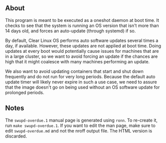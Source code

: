 ## About

This program is meant to be executed as a oneshot daemon at boot
time. It checks to see that the system is running an OS version
that isn't more than 14 days old, and forces an auto-update (through
systemd) if so.

By default, Clear Linux OS performs auto software updates several
times a day, if available. However, these updates are not applied at
boot time. Doing updates at every boot would potentially cause issues
for machines that are in a large cluster, so we want to avoid forcing
an update if the chances are high that it might coalesce with many
machines performing an update.

We also want to avoid updating containers that start and shut down
frequently and do not run for very long periods. Because the default
auto update timer will likely never expire in such a use case, we
need to assure that the image doesn't go on being used without an OS
software update for prolonged periods.

## Notes

The `swupd-overdue.1` manual page is generated using `ronn`. To
re-create it, run `make swupd-overdue.1`. If you want to edit the man
page, make sure to edit `swupd-overdue.md` and not the nroff output
file. The HTML version is discarded.
